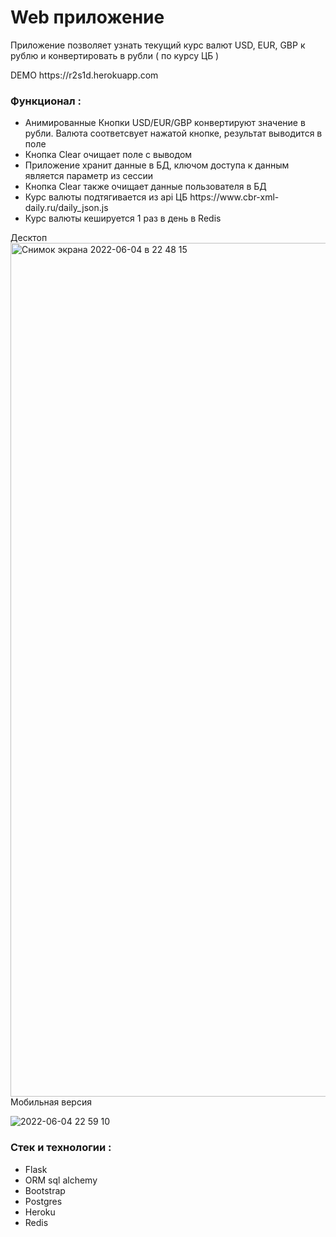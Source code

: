 # Web приложение

<p>Приложение позволяет узнать текущий курс валют USD, EUR, GBP к рублю  и конвертировать в рубли  ( по курсу ЦБ )</p>
<p>DEMO https://r2s1d.herokuapp.com</p>

<h3>Функционал :</h3>
<ul>
  <li> Анимированные Кнопки USD/EUR/GBP конвертируют значение в рубли. Валюта соответсвует нажатой кнопке, результат выводится в поле</li>
  <li> Кнопка Clear очищает поле с выводом </li>
  <li> Приложение хранит данные в БД, ключом доступа к данным является параметр из сессии </li>
  <li> Кнопка Clear также очищает данные пользователя в БД </li>
  <li> Курс валюты подтягивается из api ЦБ https://www.cbr-xml-daily.ru/daily_json.js </li>
  <li> Курс валюты кешируется 1 раз в день в Redis </li>
</ul>


Десктоп
<img width="1366" alt="Снимок экрана 2022-06-04 в 22 48 15" src="https://user-images.githubusercontent.com/67203852/172023442-e8109d2e-c50b-4ecd-b286-6547f0cb878e.png">
Мобильная версия

![2022-06-04 22 59 10](https://user-images.githubusercontent.com/67203852/172023769-0012a095-fc9d-4a12-8a6f-5c05faaa9a9b.jpg)

<h3>Стек и технологии :</h3>
<ul>
  <li> Flask </li>
  <li> ORM sql alchemy </li>
  <li> Bootstrap </li>
  <li> Postgres </li>
  <li> Heroku </li>
  <li> Redis </li>
</ul>
